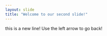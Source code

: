 ```yaml
---
layout: slide
title: "Welcome to our second slide!"
---
```

this is a new line!
Use the left arrow to go back!
